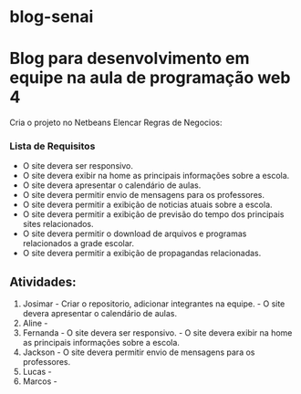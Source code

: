 # blog-senai
<h1>Blog para desenvolvimento em equipe na aula de programação web 4</h1>

Cria o projeto no Netbeans
Elencar Regras de Negocios:

<h3>Lista de Requisitos</h3>
<ul>
<li>
O site devera ser responsivo.
</li>
<li>
O site devera exibir na home as principais informações sobre a escola.
</li>
<li>
O site devera apresentar o calendário de aulas.
</li>
<li>
O site devera permitir envio de mensagens para os professores.
</li>
<li>
O site devera permitir a exibição de noticias atuais sobre a escola.
</li>
<li>
O site devera permitir a exibição de previsão do tempo dos principais sites relacionados.
</li>
<li>
O site devera permitir o download de arquivos e programas relacionados a grade escolar.
</li>
<li>
O site devera permitir a exibição de propagandas relacionadas.
</li>
</ul>

<h2>Atividades:</h2>
<ol>
<li>
Josimar - Criar o repositorio, adicionar integrantes na equipe. - O site devera apresentar o calendário de aulas.
</li>
<li>
Aline - 
</li>
<li>
Fernanda - O site devera ser responsivo. - O site devera exibir na home as principais informações sobre a escola.
</li>
<li>
Jackson - O site devera permitir envio de mensagens para os professores.
</li>
<li>
Lucas - 
</li>
<li>
Marcos -
</ol>
